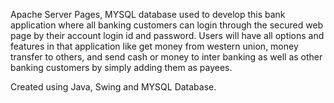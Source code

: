 Apache Server Pages, MYSQL database used to develop this bank application where all banking customers can login through the secured web page by their account login id and password. 
Users will have all options and features in that application like get money from western union, money transfer to others, and send cash or money to inter banking as well as other 
banking customers by simply adding them as payees.

Created using Java, Swing and MYSQL Database.
